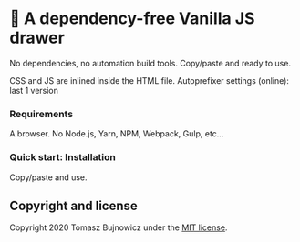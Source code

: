 # 🚀 A dependency-free Vanilla JS drawer
No dependencies, no automation build tools. Copy/paste and ready to use.

CSS and JS are inlined inside the HTML file. Autoprefixer settings (online): last 1 version

### Requirements
A browser. No Node.js, Yarn, NPM, Webpack, Gulp, etc...

### Quick start: Installation
Copy/paste and use.

## Copyright and license

Copyright 2020 Tomasz Bujnowicz under the [MIT license](http://opensource.org/licenses/MIT).
